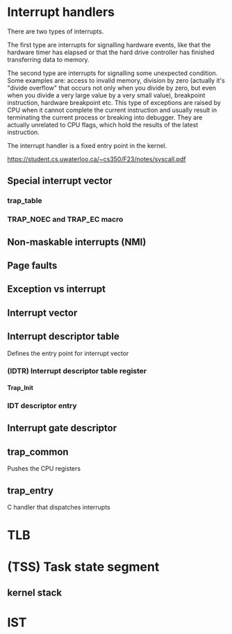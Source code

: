 # Interrupt handlers

There are two types of interrupts.

The first type are interrupts for signalling hardware events, like that the hardware timer has elapsed or that the hard drive controller has finished transferring data to memory.

The second type are interrupts for signalling some unexpected condition. Some examples are: access to invalid memory, division by zero (actually it's "divide overflow" that occurs not only when you divide by zero, but even when you divide a very large value by a very small value), breakpoint instruction, hardware breakpoint etc. This type of exceptions are raised by CPU when it cannot complete the current instruction and usually result in terminating the current process or breaking into debugger. They are actually unrelated to CPU flags, which hold the results of the latest instruction.

The interrupt handler is a fixed entry point in the kernel.

https://student.cs.uwaterloo.ca/~cs350/F23/notes/syscall.pdf


## Special interrupt vector

### trap_table

###  TRAP_NOEC and TRAP_EC macro

## Non-maskable interrupts (NMI)

## Page faults

## Exception vs interrupt

## Interrupt vector

## Interrupt descriptor table
Defines the entry point for interrupt vector

### (IDTR) Interrupt descriptor table register
#### Trap_Init

###  IDT descriptor entry


## Interrupt gate descriptor

## trap_common
Pushes the CPU registers
## trap_entry
C handler that dispatches interrupts


# TLB

# (TSS) Task state segment
## kernel stack

# IST

